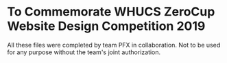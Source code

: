# To Commemorate WHUCS ZeroCup Website Design Competition 2019
All these files were completed by team PFX in collaboration.
Not to be used for any purpose without the team's joint authorization.
